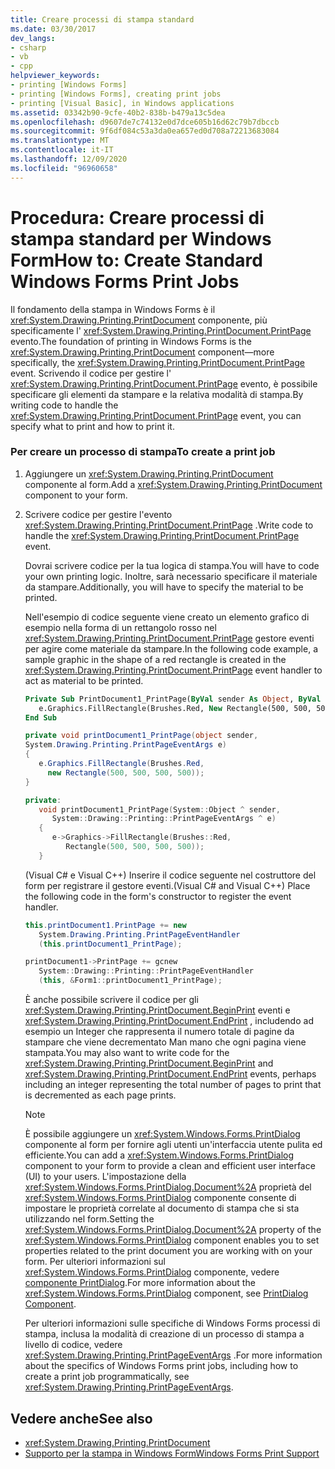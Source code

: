 ```yaml
---
title: Creare processi di stampa standard
ms.date: 03/30/2017
dev_langs:
- csharp
- vb
- cpp
helpviewer_keywords:
- printing [Windows Forms]
- printing [Windows Forms], creating print jobs
- printing [Visual Basic], in Windows applications
ms.assetid: 03342b90-9cfe-40b2-838b-b479a13c5dea
ms.openlocfilehash: d9607de7c74132e0d7dce605b16d62c79b7dbccb
ms.sourcegitcommit: 9f6df084c53a3da0ea657ed0d708a72213683084
ms.translationtype: MT
ms.contentlocale: it-IT
ms.lasthandoff: 12/09/2020
ms.locfileid: "96960658"
---
```

# <a name="how-to-create-standard-windows-forms-print-jobs"></a><span data-ttu-id="93f41-102">Procedura: Creare processi di stampa standard per Windows Form</span><span class="sxs-lookup"><span data-stu-id="93f41-102">How to: Create Standard Windows Forms Print Jobs</span></span>
<span data-ttu-id="93f41-103">Il fondamento della stampa in Windows Forms è il <xref:System.Drawing.Printing.PrintDocument> componente, più specificamente l' <xref:System.Drawing.Printing.PrintDocument.PrintPage> evento.</span><span class="sxs-lookup"><span data-stu-id="93f41-103">The foundation of printing in Windows Forms is the <xref:System.Drawing.Printing.PrintDocument> component—more specifically, the <xref:System.Drawing.Printing.PrintDocument.PrintPage> event.</span></span> <span data-ttu-id="93f41-104">Scrivendo il codice per gestire l' <xref:System.Drawing.Printing.PrintDocument.PrintPage> evento, è possibile specificare gli elementi da stampare e la relativa modalità di stampa.</span><span class="sxs-lookup"><span data-stu-id="93f41-104">By writing code to handle the <xref:System.Drawing.Printing.PrintDocument.PrintPage> event, you can specify what to print and how to print it.</span></span>  
  
### <a name="to-create-a-print-job"></a><span data-ttu-id="93f41-105">Per creare un processo di stampa</span><span class="sxs-lookup"><span data-stu-id="93f41-105">To create a print job</span></span>  
  
1. <span data-ttu-id="93f41-106">Aggiungere un <xref:System.Drawing.Printing.PrintDocument> componente al form.</span><span class="sxs-lookup"><span data-stu-id="93f41-106">Add a <xref:System.Drawing.Printing.PrintDocument> component to your form.</span></span>  
  
2. <span data-ttu-id="93f41-107">Scrivere codice per gestire l'evento <xref:System.Drawing.Printing.PrintDocument.PrintPage> .</span><span class="sxs-lookup"><span data-stu-id="93f41-107">Write code to handle the <xref:System.Drawing.Printing.PrintDocument.PrintPage> event.</span></span>  
  
     <span data-ttu-id="93f41-108">Dovrai scrivere codice per la tua logica di stampa.</span><span class="sxs-lookup"><span data-stu-id="93f41-108">You will have to code your own printing logic.</span></span> <span data-ttu-id="93f41-109">Inoltre, sarà necessario specificare il materiale da stampare.</span><span class="sxs-lookup"><span data-stu-id="93f41-109">Additionally, you will have to specify the material to be printed.</span></span>  
  
     <span data-ttu-id="93f41-110">Nell'esempio di codice seguente viene creato un elemento grafico di esempio nella forma di un rettangolo rosso nel <xref:System.Drawing.Printing.PrintDocument.PrintPage> gestore eventi per agire come materiale da stampare.</span><span class="sxs-lookup"><span data-stu-id="93f41-110">In the following code example, a sample graphic in the shape of a red rectangle is created in the <xref:System.Drawing.Printing.PrintDocument.PrintPage> event handler to act as material to be printed.</span></span>  
  
    ```vb  
    Private Sub PrintDocument1_PrintPage(ByVal sender As Object, ByVal e As System.Drawing.Printing.PrintPageEventArgs) Handles PrintDocument1.PrintPage  
       e.Graphics.FillRectangle(Brushes.Red, New Rectangle(500, 500, 500, 500))  
    End Sub  
    ```  
  
    ```csharp  
    private void printDocument1_PrintPage(object sender,
    System.Drawing.Printing.PrintPageEventArgs e)  
    {  
       e.Graphics.FillRectangle(Brushes.Red,
         new Rectangle(500, 500, 500, 500));  
    }  
    ```  
  
    ```cpp  
    private:  
       void printDocument1_PrintPage(System::Object ^ sender,  
          System::Drawing::Printing::PrintPageEventArgs ^ e)  
       {  
          e->Graphics->FillRectangle(Brushes::Red,  
             Rectangle(500, 500, 500, 500));  
       }  
    ```  
  
     <span data-ttu-id="93f41-111">(Visual C# e Visual C++) Inserire il codice seguente nel costruttore del form per registrare il gestore eventi.</span><span class="sxs-lookup"><span data-stu-id="93f41-111">(Visual C# and Visual C++) Place the following code in the form's constructor to register the event handler.</span></span>  
  
    ```csharp  
    this.printDocument1.PrintPage += new  
       System.Drawing.Printing.PrintPageEventHandler  
       (this.printDocument1_PrintPage);  
    ```  
  
    ```cpp  
    printDocument1->PrintPage += gcnew  
       System::Drawing::Printing::PrintPageEventHandler  
       (this, &Form1::printDocument1_PrintPage);  
    ```  
  
     <span data-ttu-id="93f41-112">È anche possibile scrivere il codice per gli <xref:System.Drawing.Printing.PrintDocument.BeginPrint> eventi e <xref:System.Drawing.Printing.PrintDocument.EndPrint> , includendo ad esempio un Integer che rappresenta il numero totale di pagine da stampare che viene decrementato Man mano che ogni pagina viene stampata.</span><span class="sxs-lookup"><span data-stu-id="93f41-112">You may also want to write code for the <xref:System.Drawing.Printing.PrintDocument.BeginPrint> and <xref:System.Drawing.Printing.PrintDocument.EndPrint> events, perhaps including an integer representing the total number of pages to print that is decremented as each page prints.</span></span>  
  
    > [!NOTE]
    > <span data-ttu-id="93f41-113">È possibile aggiungere un <xref:System.Windows.Forms.PrintDialog> componente al form per fornire agli utenti un'interfaccia utente pulita ed efficiente.</span><span class="sxs-lookup"><span data-stu-id="93f41-113">You can add a <xref:System.Windows.Forms.PrintDialog> component to your form to provide a clean and efficient user interface (UI) to your users.</span></span> <span data-ttu-id="93f41-114">L'impostazione della <xref:System.Windows.Forms.PrintDialog.Document%2A> proprietà del <xref:System.Windows.Forms.PrintDialog> componente consente di impostare le proprietà correlate al documento di stampa che si sta utilizzando nel form.</span><span class="sxs-lookup"><span data-stu-id="93f41-114">Setting the <xref:System.Windows.Forms.PrintDialog.Document%2A> property of the <xref:System.Windows.Forms.PrintDialog> component enables you to set properties related to the print document you are working with on your form.</span></span> <span data-ttu-id="93f41-115">Per ulteriori informazioni sul <xref:System.Windows.Forms.PrintDialog> componente, vedere [componente PrintDialog](../controls/printdialog-component-windows-forms.md).</span><span class="sxs-lookup"><span data-stu-id="93f41-115">For more information about the <xref:System.Windows.Forms.PrintDialog> component, see [PrintDialog Component](../controls/printdialog-component-windows-forms.md).</span></span>  
  
     <span data-ttu-id="93f41-116">Per ulteriori informazioni sulle specifiche di Windows Forms processi di stampa, inclusa la modalità di creazione di un processo di stampa a livello di codice, vedere <xref:System.Drawing.Printing.PrintPageEventArgs> .</span><span class="sxs-lookup"><span data-stu-id="93f41-116">For more information about the specifics of Windows Forms print jobs, including how to create a print job programmatically, see <xref:System.Drawing.Printing.PrintPageEventArgs>.</span></span>  
  
## <a name="see-also"></a><span data-ttu-id="93f41-117">Vedere anche</span><span class="sxs-lookup"><span data-stu-id="93f41-117">See also</span></span>

- <xref:System.Drawing.Printing.PrintDocument>
- [<span data-ttu-id="93f41-118">Supporto per la stampa in Windows Form</span><span class="sxs-lookup"><span data-stu-id="93f41-118">Windows Forms Print Support</span></span>](windows-forms-print-support.md)
